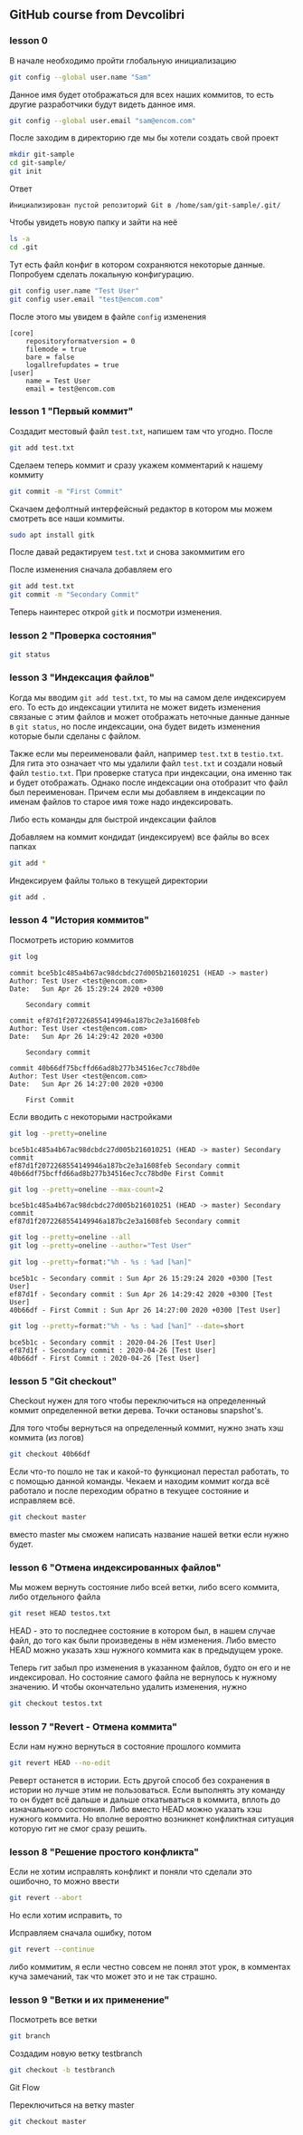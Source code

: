 ## GitHub course from Devcolibri

### lesson 0

В начале необходимо пройти глобальную инициализацию

```bash
git config --global user.name "Sam"
```

Данное имя будет отображаться для всех наших коммитов, то есть другие разработчики будут видеть данное имя.

```bash
git config --global user.email "sam@encom.com"
```

После заходим в директорию где мы бы хотели создать свой проект

```bash
mkdir git-sample
cd git-sample/
git init 
```

Ответ

```
Инициализирован пустой репозиторий Git в /home/sam/git-sample/.git/
```

Чтобы увидеть новую папку и зайти на неё

```bash
ls -a
cd .git
```

Тут есть файл конфиг в котором сохраняются некоторые данные. Попробуем сделать локальную конфигурацию.

```bash
git config user.name "Test User"
git config user.email "test@encom.com"
```

После этого мы увидем в файле ```config``` изменения

```
[core]
	repositoryformatversion = 0
	filemode = true
	bare = false
	logallrefupdates = true
[user]
	name = Test User
	email = test@encom.com
```



### lesson 1 "Первый коммит"

Создадит местовый файл `test.txt`, напишем там что угодно. После

```bash
git add test.txt
```

Сделаем теперь коммит и сразу укажем комментарий к нашему коммиту

```bash
git commit -m "First Commit"
```

Скачаем дефолтный интерфейсный редактор в котором мы можем смотреть все наши коммиты.

```bash
sudo apt install gitk
```

После давай редактируем `test.txt` и снова закоммитим его

После изменения сначала добавляем его

```bash
git add test.txt
git commit -m "Secondary Commit"
```

Теперь наинтерес открой `gitk` и посмотри изменения.

### lesson 2 "Проверка состояния"

```bash
git status
```

### lesson 3 "Индексация файлов"

Когда мы вводим `git add test.txt`, то мы на самом деле индексируем его. То есть до индексации утилита не может видеть изменения связаные с этим файлов и может отображать неточные данные данные в `git status`,  но после индексации, она будет видеть изменения которые были сделаны с файлом.

Также если мы переименовали файл, например `test.txt` в `testio.txt`. Для гита это означает что мы удалили файл `test.txt` и создали новый файл `testio.txt`. При проверке статуса при индексации, она именно так и будет отображать. Однако после индексации она отобразит что файл был переименован. Причем если мы добавляем в индексации по именам файлов то старое имя тоже надо индексировать.

Либо есть команды для быстрой индексации файлов

Добавляем на коммит кондидат (индексируем) все файлы во всех папках

```bash
git add *
```

Индексируем файлы только в текущей директории

```bash
git add .
```



### lesson 4 "История коммитов"

Посмотреть историю коммитов

```bash
git log
```

```
commit bce5b1c485a4b67ac98dcbdc27d005b216010251 (HEAD -> master)
Author: Test User <test@encom.com>
Date:   Sun Apr 26 15:29:24 2020 +0300

    Secondary commit

commit ef87d1f2072268554149946a187bc2e3a1608feb
Author: Test User <test@encom.com>
Date:   Sun Apr 26 14:29:42 2020 +0300

    Secondary commit

commit 40b66df75bcffd66ad8b277b34516ec7cc78bd0e
Author: Test User <test@encom.com>
Date:   Sun Apr 26 14:27:00 2020 +0300

    First Commit
```

Если вводить с некоторыми настройками

```bash
git log --pretty=oneline
```

```
bce5b1c485a4b67ac98dcbdc27d005b216010251 (HEAD -> master) Secondary commit
ef87d1f2072268554149946a187bc2e3a1608feb Secondary commit
40b66df75bcffd66ad8b277b34516ec7cc78bd0e First Commit
```

```bash
git log --pretty=oneline --max-count=2
```

```
bce5b1c485a4b67ac98dcbdc27d005b216010251 (HEAD -> master) Secondary commit
ef87d1f2072268554149946a187bc2e3a1608feb Secondary commit
```

```bash
git log --pretty=oneline --all
git log --pretty=oneline --author="Test User"
```

```bash
git log --pretty=format:"%h - %s : %ad [%an]"
```

```
bce5b1c - Secondary commit : Sun Apr 26 15:29:24 2020 +0300 [Test User]
ef87d1f - Secondary commit : Sun Apr 26 14:29:42 2020 +0300 [Test User]
40b66df - First Commit : Sun Apr 26 14:27:00 2020 +0300 [Test User]
```

```bash
git log --pretty=format:"%h - %s : %ad [%an]" --date=short
```

```
bce5b1c - Secondary commit : 2020-04-26 [Test User]
ef87d1f - Secondary commit : 2020-04-26 [Test User]
40b66df - First Commit : 2020-04-26 [Test User]
```

### lesson 5 "Git checkout"

Checkout нужен для того чтобы переключиться на определенный коммит определенной ветки дерева. Точки остановы snapshot's.

Для того чтобы вернуться на определенный коммит, нужно знать хэш коммита (из логов)

```bash
git checkout 40b66df
```

Если что-то пошло не так и какой-то функционал перестал работать, то с помощью данной команды. Чекаем и находим коммит когда всё работало и после переходим обратно в текущее состояние и исправляем всё.

```bash
git checkout master
```

вместо master мы сможем написать название нашей ветки если нужно  будет.



### lesson 6 "Отмена индексированных файлов"

Мы можем вернуть состояние либо всей ветки, либо всего коммита, либо отдельного файла

```bash
git reset HEAD testos.txt
```

HEAD - это то последнее состояние в котором был, в нашем случае файл, до того как были произведены в нём изменения. Либо вместо HEAD можно указать хэш нужного коммита как в предыдущем уроке.

Теперь гит забыл про изменения в указанном файлов, будто он его и не индексировал. Но состояние самого файла не вернулось к нужному значению. И чтобы окончательно удалить изменения, нужно

```bash
git checkout testos.txt
```



### lesson 7 "Revert - Отмена коммита"

Если нам нужно вернуться в состояние прошлого коммита

```bash
git revert HEAD --no-edit
```

Реверт останется в истории. Есть другой способ без сохранения в истории но лучше этим не пользоваться. Если выполнять эту команду то он будет всё дальше и дальше откатываться в коммита, вплоть до изначального состояния. Либо вместо HEAD можно указать хэш нужного коммита. Но вполне вероятно возникнет конфликтная ситуация которую гит не смог сразу решить.



### lesson 8 "Решение простого конфликта"

Если не хотим исправлять конфликт и поняли что сделали это ошибочно, то можно ввести

```bash
git revert --abort
```

Но если хотим исправить, то

Исправляем сначала ошибку, потом 

```bash
git revert --continue
```

либо коммитим, я если честно совсем не понял этот урок, в комментах куча замечаний, так что может это и не так страшно.



### lesson 9 "Ветки и их применение"

Посмотреть все ветки

```bash
git branch
```

Создадим новую ветку testbranch

```bash
git checkout -b testbranch
```

Git Flow

Переключиться на ветку master

```bash
git checkout master
```


